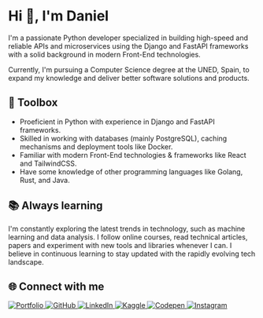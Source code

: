 # Hi 👋, I'm Daniel

I'm a passionate Python developer specialized in building high-speed and reliable APIs and microservices using the Django and FastAPI frameworks with a solid background in modern Front-End technologies.

Currently, I'm pursuing a Computer Science degree at the UNED, Spain, to expand my knowledge and deliver better software solutions and products.

## 🧰 Toolbox

- Proeficient in Python with experience in Django and FastAPI frameworks.
- Skilled in working with databases (mainly PostgreSQL), caching mechanisms and deployment tools like Docker.
- Familiar with modern Front-End technologies & frameworks like React and TailwindCSS.
- Have some knowledge of other programming languages like Golang, Rust, and Java.

## 📚 Always learning

I'm constantly exploring the latest trends in technology, such as machine learning and data analysis. I follow online courses, read technical articles, papers and experiment with new tools and libraries whenever I can. I believe in continuous learning to stay updated with the rapidly evolving tech landscape.

## 🌐 Connect with me

<a href="https://daniarlert.com" target="_blank">
<img src=https://img.shields.io/badge/website-000.svg?&style=for-the-badge&logo=google-chrome&logoColor=white alt="Portfolio" style="margin-bottom: 5px;" />
</a>
<a href="https://github.com/daniarlert" target="_blank">
<img src=https://img.shields.io/badge/github-000.svg?&style=for-the-badge&logo=github&logoColor=white alt="GitHub" style="margin-bottom: 5px;" />
</a>
<a href="https://www.linkedin.com/in/daniel-zaragoza-4395b4260/" target="_blank">
<img src=https://img.shields.io/badge/linkedin-000.svg?&style=for-the-badge&logo=linkedin&logoColor=white alt="LinkedIn" style="margin-bottom: 5px;" />
</a>
<a href="https://www.kaggle.com/daniarlert" target="_blank">
<img src=https://img.shields.io/badge/kaggle-%23000000.svg?&style=for-the-badge&logo=kaggle&logoColor=white alt="Kaggle" style="margin-bottom: 5px;" />
</a>
<a href="https://codepen.com/danielarlert" target="_blank">
<img src=https://img.shields.io/badge/codepen-%23131417.svg?&style=for-the-badge&logo=codepen&logoColor=white alt="Codepen" style="margin-bottom: 5px;" />
</a>
<a href="https://instagram.com/daniarlert" target="_blank">
<img src=https://img.shields.io/badge/instagram-%23000000.svg?&style=for-the-badge&logo=instagram&logoColor=white alt="Instagram" style="margin-bottom: 5px;" />
</a>
